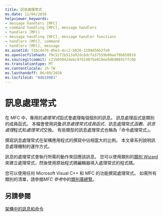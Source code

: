 ```yaml
---
title: 訊息處理常式
ms.date: 11/04/2016
helpviewer_keywords:
- message handlers [MFC]
- command handling [MFC], message handlers
- handlers [MFC]
- message handling [MFC], message handler functions
- handlers [MFC], command
- handlers [MFC], message
ms.assetid: 51bc4e76-dbe3-4cc2-b026-3199d56b2fa9
ms.openlocfilehash: f9c5272b513a92dc6dcfa37559b00ae79b658918
ms.sourcegitcommit: c21b05042debc97d14875e019ee9d698691ffc0b
ms.translationtype: MT
ms.contentlocale: zh-TW
ms.lasthandoff: 06/09/2020
ms.locfileid: "84619981"
---
```

# <a name="message-handlers"></a>訊息處理常式

在 MFC 中，專用的*處理常式*函式會處理每個個別的訊息。 訊息處理函式是類別的成員函式。 本檔會使用詞彙*訊息處理常式成員函式*、訊息處理常式*函數*、*訊息處理*程式和*處理常式*交換。 有些類型的訊息處理常式也稱為「命令處理常式」。

撰寫訊息處理常式在架構應用程式的撰寫中佔相當大的比例。 本文章系列說明訊息處理機制的運作方式。

訊息的處理常式會執行所需的動作來回應該訊息。 您可以使用類別的[類別 Wizard](reference/mfc-class-wizard.md)來建立處理常式，然後使用原始程式碼編輯器填入處理常式的程式碼。

您可以使用任何 Microsoft Visual C++ 和 MFC 的功能撰寫處理常式。 如需所有類別的清單，請參閱*MFC 參考*中的[類別庫總覽](class-library-overview.md)。

## <a name="see-also"></a>另請參閱

[架構中的訊息和命令](messages-and-commands-in-the-framework.md)

